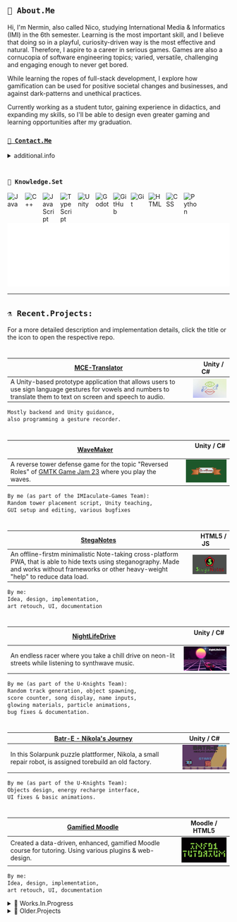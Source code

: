 ## `🤖 About.Me`
Hi, I'm Nermin, also called Nico, studying International Media & Informatics (IMI) in the 6th semester. Learning is the most important skill, and I believe that doing so in a playful, curiosity-driven way is the most effective and natural. Therefore, I aspire to a career in serious games. Games are also a cornucopia of software engineering topics; varied, versatile, challenging and engaging enough to never get bored.

While learning the ropes of full-stack development, I explore how gamification can be used for positive societal changes and businesses, and against dark-patterns and unethical practices.

Currently working as a student tutor, gaining experience in didactics, and expanding my skills, so I'll be able to design even greater gaming and learning opportunities after my graduation.

###  <a href="mailto:n-c0de-r_contact@e.mail.com?subject=Hello from GitHub">`📧 Contact.Me`</a>

<details>
      <summary>additional.info</summary>

- 🔭 When I'm not preparing classes or tutoring, I try to learn more about Game Based Learning.
- 🎮 Learning Godot & GDScript, Unity & C#. Since I see myself in EduTech and Gamification.
      Currently doing courses on game engines, physics and AI, while fidgeting with some projects in my free time to show the skills.
- 🌱 Into Web Dev + JS too, and gained experience with TypeScript. Would love to make more cross-platform web apps.
- 👯 Starting my internship abroad in winter '23, making Serious Games with [RisingPixel](https://www.risingpixel.com/) and hoping for a long-term working student opportunity after that.
- 💬 Ask me about pixelart, edutech, good storytelling & game design. I'm a beginner, but passionate about these.

### Other than that I'm striving to make my graduation in...
[![Logo](./images/logo_imi_alpha.png)](https://imi-bachelor.htw-berlin.de)
</details>

<br />

###  `💾 Knowledge.Set`

<img align="left" alt="Java" width="30px" style="padding-right:10px;" src="https://cdn.jsdelivr.net/gh/devicons/devicon/icons/java/java-original.svg"/>
<img align="left" alt="C++" width="30px" style="padding-right:10px;" src="https://cdn.jsdelivr.net/gh/devicons/devicon/icons/csharp/csharp-original.svg" />
<img align="left" alt="JavaScript" width="30px" style="padding-right:10px;" src="https://cdn.jsdelivr.net/gh/devicons/devicon/icons/javascript/javascript-original.svg" />
<img align="left" alt="TypeScript" width="30px" style="padding-right:10px;" src="https://cdn.jsdelivr.net/gh/devicons/devicon/icons/typescript/typescript-original.svg" />
<img align="left" alt="Unity" width="30px" style="padding-right:10px;" src="https://cdn.jsdelivr.net/gh/devicons/devicon/icons/unity/unity-original.svg" />
<img align="left" alt="Godot" width="30px" style="padding-right:10px;" src="https://cdn.jsdelivr.net/gh/devicons/devicon/icons/godot/godot-original.svg" />
<img align="left" alt="GitHub" width="30px" style="padding-right:10px;" src="https://cdn.jsdelivr.net/gh/devicons/devicon/icons/github/github-original.svg" />
<img align="left" alt="Git" width="30px" style="padding-right:10px;" src="https://cdn.jsdelivr.net/gh/devicons/devicon/icons/git/git-original.svg" />
<img align="left" alt="HTML" width="30px" style="padding-right:10px;" src="https://cdn.jsdelivr.net/gh/devicons/devicon/icons/html5/html5-original.svg" />
<img align="left" alt="CSS" width="30px" style="padding-right:10px;" src="https://cdn.jsdelivr.net/gh/devicons/devicon/icons/css3/css3-original.svg" />
<img align="left" alt="Python" width="30px" style="padding-right:10px;" src="https://cdn.jsdelivr.net/gh/devicons/devicon/icons/python/python-original.svg" />
<br /><br />

[![Animated n-c0de-r Logo](./images/logo_n-c0de-r_alpha.gif)](https://n-c0de-r.github.io)

---

## `⚗️ Recent.Projects:`
For a more detailed description and implementation details, click the title or the icon to open the respective repo.

#
[MCE-Translator](https://github.com/SilenceBreakers/NUI-MCE-Translator) | &emsp; Unity / C# &emsp;
--- | :---:
A Unity-based prototype application that allows users to use sign language gestures for vowels and numbers to translate them to text on screen and speech to audio. | [![MCE-Translator_Icon](./images/MCE-Translator_Icon.png)](https://github.com/SilenceBreakers/NUI-MCE-Translator)
```
Mostly backend and Unity guidance,
also programming a gesture recorder.
```
#
[WaveMaker](https://github.com/IMIaculate-Games/WaveMaker) | &emsp; Unity / C# &emsp;
--- | :---:
A reverse tower defense game for the topic "Reversed Roles" of [GMTK Game Jam 23](https://itch.io/jam/gmtk-2023) where you play the waves.&emsp; | [![WaveMaker_Icon](./images/WaveMaker_Icon.png)](https://github.com/IMIaculate-Games/WaveMaker)
```
By me (as part of the IMIaculate-Games Team):
Random tower placement script, Unity teaching,
GUI setup and editing, various bugfixes
```
#
[StegaNotes](https://github.com/n-c0de-r/StegaNotes) | &emsp; HTML5 / JS &emsp;
--- | :---:
An offline-firstm minimalistic Note-taking cross-platform PWA, that is able to hide texts using steganography. Made and works without frameworks or other heavy-weight "help" to reduce data load. | [![StegaNotes Icon](./images/StegaNotes_Icon.png)](https://github.com/n-c0de-r/StegaNotes)

```
By me:
Idea, design, implementation,
art retouch, UI, documentation
```
#
[NightLifeDrive](https://github.com/n-c0de-r/NightLifeDrive) | &emsp; Unity / C# &emsp;
--- | :---:
An endless racer where you take a chill drive on neon-lit streets while listening to synthwave music.&emsp; | [![NightLifeDrive Icon](./images/NightLifeDrive_Icon.png)](https://github.com/n-c0de-r/NightLifeDrive)
```
By me (as part of the U-Knights Team):
Random track generation, object spawning,
score counter, song display, name inputs,
glowing materials, particle animations,
bug fixes & documentation.
```
#
[Batr-E - Nikola's Journey](https://github.com/n-c0de-r/Batr-E_Nikolas_Journey) | Unity / C#
--- | :---:
In this Solarpunk puzzle plattformer, Nikola, a small repair robot, is assigned torebuild an old factory. | [![Batr-E Icon](./images/Batr-E_Icon.png)](https://github.com/n-c0de-r/Batr-E_Nikolas_Journey)
```
By me (as part of the U-Knights Team):
Objects design, energy recharge interface,
UI fixes & basic animations. 
```
#
[Gamified Moodle](https://github.com/n-c0de-r/GamifiedMoodle) | Moodle / HTML5
--- | :---:
Created a data-driven, enhanced, gamified Moodle course for tutoring. Using various plugins & web-design. | [![Gamified Moodle Icon](./images/GamifiedMoodle_Icon.png)](https://github.com/n-c0de-r/GamifiedMoodle)

```
By me:
Idea, design, implementation,
art retouch, UI, documentation
```

<details>
<summary>🚧 Works.In.Progress</summary>

[TowerDefense](https://github.com/n-c0de-r/TowerDefense) | Godot4 / GDscript2
--- | :---:
Teaching an AI to dive and collect pearls in a predefined environment as part of the GameAI course. &emsp; | [![DiveAI Icon](./images/WIP_Icon.png)](https://github.com/n-c0de-r/TowerDefense)
```
By me:
Idea, design, implementation,
art retouch, UI, documentation
```
#
[Omnis Rewrite in Godot4](https://github.com/n-c0de-r/Omnis) | Godot4 / GDscript2
--- | :---:
Rewriting and finishing the old Omnis project in Godot4. This should then finally work as expected and be future-proof. | [![WIP Icon](./images/WIP_Icon.png)](https://github.com/n-c0de-r/Omnis)
#
[Rewrite my personal GitHub Page in (almost) CSS only](https://github.com/n-c0de-r/n-c0de-r.github.io) | HTML5+CSS / No_JavaScript
--- | :---:
Making a new portfolio page, purely in HTML and CSS - hidden for now. Goal is to showcase enough, while still being a minimalistic, not bloated but fun experience. Also to train CSS, of course! | [![WIP Icon](./images/WIP_Icon.png)](https://github.com/n-c0de-r/n-c0de-r.github.io)
</details>

<details>
<summary>📜 Older.Projects</summary>

[Tauros Traps](https://github.com/n-c0de-r/TaurosTraps) | Unity / C#
--- | :---:
Create and show perfect mazes to trap the mythological Tauros. Learned new algorithms in this assessment. | [![Tauros Traps Icon](./images/TaurosTraps_Icon.png)](https://github.com/n-c0de-r/TaurosTraps)

```
By me:
Idea, design, implementation,
art retouch, UI, documentation
```
#
[Omnis](https://github.com/n-c0de-r/Omnis) | Godot3 / GDscript
--- | :---:
A more challenging recreation of the child's game "Simon" with new modes with accessibility in mind. &emsp; | [![Omnis Icon](./images/Omnis_Icon.png)](https://github.com/n-c0de-r/Omnis)
```
By me:
Idea, design, implementation,
art retouch, UI, documentation
```
#
[Diving Game AI](https://github.com/n-c0de-r/DiveAI) | Java
--- | :---:
Teaching an AI to dive and collect pearls in a predefined environment as part of the GameAI course. &emsp; | [![DiveAI Icon](./images/DiveAI_Icon.png)](https://github.com/n-c0de-r/DiveAI)
```
By me:
Implementation, documentation
```
#
[Notiply](https://github.com/n-c0de-r/Notiply) | Android / Java
--- | :---:
Just a prototype for a collaborative drawing Android app as part of the last Mobile Development course. | [![Notiply Icon](./images/Notiply_Icon.gif)](https://github.com/n-c0de-r/DiveAI)
```
By me:
Idea, Implementation, UI,
Documentation, basic testing
```

Some more below and [many others here...](https://github.com/n-c0de-r?tab=repositories)
</details>
